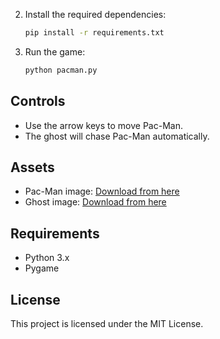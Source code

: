 
2. Install the required dependencies:
   ```bash
   pip install -r requirements.txt
   ```

3. Run the game:
   ```bash
   python pacman.py
   ```

## Controls

- Use the arrow keys to move Pac-Man.
- The ghost will chase Pac-Man automatically.

## Assets

- Pac-Man image: [Download from here](https://i.imgur.com/4JZJZJZ.png)
- Ghost image: [Download from here](https://i.imgur.com/9Z9Z9Z9.png)

## Requirements

- Python 3.x
- Pygame

## License

This project is licensed under the MIT License.
```
